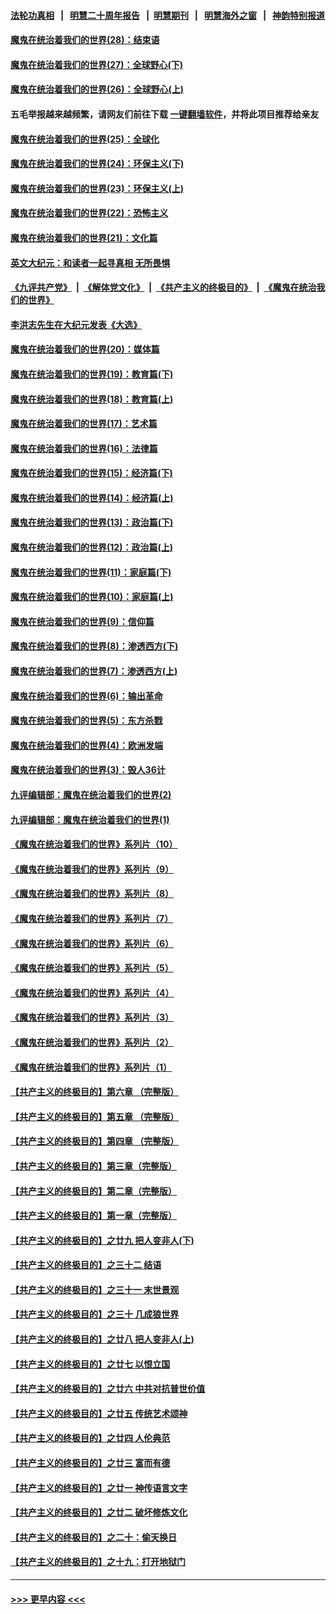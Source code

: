#### [法轮功真相](https://github.com/gfw-breaker/truth/blob/master/README.md?t=0) &nbsp;&nbsp;|&nbsp;&nbsp; [明慧二十周年报告](https://github.com/gfw-breaker/mh-reports/blob/master/README.md?t=0) &nbsp;&nbsp;|&nbsp;&nbsp;[明慧期刊](https://github.com/gfw-breaker/mh-qikan) &nbsp;&nbsp;|&nbsp;&nbsp; [明慧海外之窗](https://github.com/gfw-breaker/mh-news/blob/master/README.md?t=0) &nbsp;&nbsp;|&nbsp;&nbsp; [神韵特别报道](https://github.com/gfw-breaker/mh-news/blob/master/shenyun.md?t=0)
#### [魔鬼在统治着我们的世界(28)：结束语](../pages/nsc422/n10936246.md?t=06180102) 
#### [魔鬼在统治着我们的世界(27)：全球野心(下)](../pages/nsc422/n10928319.md?t=06180102) 
#### [魔鬼在统治着我们的世界(26)：全球野心(上)](../pages/nsc422/n10900318.md?t=06180102) 
#### 五毛举报越来越频繁，请网友们前往下载 [一键翻墙软件](https://github.com/gfw-breaker/ssr-accounts)，并将此项目推荐给亲友
#### [魔鬼在统治着我们的世界(25)：全球化](../pages/nsc422/n10788205.md?t=06180102) 
#### [魔鬼在统治着我们的世界(24)：环保主义(下)](../pages/nsc422/n10695307.md?t=06180102) 
#### [魔鬼在统治着我们的世界(23)：环保主义(上)](../pages/nsc422/n10688613.md?t=06180102) 
#### [魔鬼在统治着我们的世界(22)：恐怖主义](../pages/nsc422/n10614727.md?t=06180102) 
#### [魔鬼在统治着我们的世界(21)：文化篇](../pages/nsc422/n10597706.md?t=06180102) 
#### [英文大纪元：和读者一起寻真相 无所畏惧](../pages/nsc422/n12542027.md?t=06180102) 
#### [《九评共产党》](https://github.com/begood0513/9ping.md/blob/master/README.md) &nbsp;|&nbsp; [《解体党文化》](../../../../jtdwh.md/blob/master/README.md)  &nbsp;|&nbsp; [《共产主义的终极目的》](../../../../gczydzjmd.md/blob/master/README.md) &nbsp;|&nbsp; [《魔鬼在统治我们的世界》](../../../../mgztzwmdsj.md/blob/master/README.md) 
#### [李洪志先生在大纪元发表《大选》](../pages/nsc422/n12534746.md?t=06180102) 
#### [魔鬼在统治着我们的世界(20)：媒体篇](../pages/nsc422/n10586579.md?t=06180102) 
#### [魔鬼在统治着我们的世界(19)：教育篇(下)](../pages/nsc422/n10564808.md?t=06180102) 
#### [魔鬼在统治着我们的世界(18)：教育篇(上)](../pages/nsc422/n10526970.md?t=06180102) 
#### [魔鬼在统治着我们的世界(17)：艺术篇](../pages/nsc422/n10499093.md?t=06180102) 
#### [魔鬼在统治着我们的世界(16)：法律篇](../pages/nsc422/n10485969.md?t=06180102) 
#### [魔鬼在统治着我们的世界(15)：经济篇(下)](../pages/nsc422/n10469975.md?t=06180102) 
#### [魔鬼在统治着我们的世界(14)：经济篇(上)](../pages/nsc422/n10457370.md?t=06180102) 
#### [魔鬼在统治着我们的世界(13)：政治篇(下)](../pages/nsc422/n10448270.md?t=06180102) 
#### [魔鬼在统治着我们的世界(12)：政治篇(上)](../pages/nsc422/n10444576.md?t=06180102) 
#### [魔鬼在统治着我们的世界(11)：家庭篇(下)](../pages/nsc422/n10440961.md?t=06180102) 
#### [魔鬼在统治着我们的世界(10)：家庭篇(上)](../pages/nsc422/n10435448.md?t=06180102) 
#### [魔鬼在统治着我们的世界(9)：信仰篇](../pages/nsc422/n10432159.md?t=06180102) 
#### [魔鬼在统治着我们的世界(8)：渗透西方(下)](../pages/nsc422/n10429603.md?t=06180102) 
#### [魔鬼在统治着我们的世界(7)：渗透西方(上)](../pages/nsc422/n10426013.md?t=06180102) 
#### [魔鬼在统治着我们的世界(6)：输出革命](../pages/nsc422/n10421536.md?t=06180102) 
#### [魔鬼在统治着我们的世界(5)：东方杀戮](../pages/nsc422/n10417707.md?t=06180102) 
#### [魔鬼在统治着我们的世界(4)：欧洲发端](../pages/nsc422/n10414890.md?t=06180102) 
#### [魔鬼在统治着我们的世界(3)：毁人36计](../pages/nsc422/n10411583.md?t=06180102) 
#### [九评编辑部：魔鬼在统治着我们的世界(2)](../pages/nsc422/n10410036.md?t=06180102) 
#### [九评编辑部：魔鬼在统治着我们的世界(1)](../pages/nsc422/n10406825.md?t=06180102) 
#### [《魔鬼在统治着我们的世界》系列片（10）](../pages/nsc422/n12292670.md?t=06180102) 
#### [《魔鬼在统治着我们的世界》系列片（9）](../pages/nsc422/n12290859.md?t=06180102) 
#### [《魔鬼在统治着我们的世界》系列片（8）](../pages/nsc422/n12287445.md?t=06180102) 
#### [《魔鬼在统治着我们的世界》系列片（7）](../pages/nsc422/n12283425.md?t=06180102) 
#### [《魔鬼在统治着我们的世界》系列片（6）](../pages/nsc422/n12282314.md?t=06180102) 
#### [《魔鬼在统治着我们的世界》系列片（5）](../pages/nsc422/n12281419.md?t=06180102) 
#### [《魔鬼在统治着我们的世界》系列片（4）](../pages/nsc422/n12274024.md?t=06180102) 
#### [《魔鬼在统治着我们的世界》系列片（3）](../pages/nsc422/n12271322.md?t=06180102) 
#### [《魔鬼在统治着我们的世界》系列片（2）](../pages/nsc422/n12269049.md?t=06180102) 
#### [《魔鬼在统治着我们的世界》系列片（1）](../pages/nsc422/n12267575.md?t=06180102) 
#### [【共产主义的终极目的】第六章 （完整版）](../pages/nsc422/n11428913.md?t=06180102) 
#### [【共产主义的终极目的】第五章 （完整版）](../pages/nsc422/n11428912.md?t=06180102) 
#### [【共产主义的终极目的】第四章 （完整版）](../pages/nsc422/n11428907.md?t=06180102) 
#### [【共产主义的终极目的】第三章（完整版）](../pages/nsc422/n11428848.md?t=06180102) 
#### [【共产主义的终极目的】第二章（完整版）](../pages/nsc422/n11428831.md?t=06180102) 
#### [【共产主义的终极目的】第一章（完整版）](../pages/nsc422/n11417651.md?t=06180102) 
#### [【共产主义的终极目的】之廿九 把人变非人(下)](../pages/nsc422/n11344140.md?t=06180102) 
#### [【共产主义的终极目的】之三十二 结语](../pages/nsc422/n11360535.md?t=06180102) 
#### [【共产主义的终极目的】之三十一 末世景观](../pages/nsc422/n11351129.md?t=06180102) 
#### [【共产主义的终极目的】之三十 几成狼世界](../pages/nsc422/n11348280.md?t=06180102) 
#### [【共产主义的终极目的】之廿八 把人变非人(上)](../pages/nsc422/n11340492.md?t=06180102) 
#### [【共产主义的终极目的】之廿七 以恨立国](../pages/nsc422/n11336944.md?t=06180102) 
#### [【共产主义的终极目的】之廿六 中共对抗普世价值](../pages/nsc422/n11324785.md?t=06180102) 
#### [【共产主义的终极目的】之廿五 传统艺术颂神](../pages/nsc422/n11296396.md?t=06180102) 
#### [【共产主义的终极目的】之廿四 人伦典范](../pages/nsc422/n11296397.md?t=06180102) 
#### [【共产主义的终极目的】之廿三 富而有德](../pages/nsc422/n11283598.md?t=06180102) 
#### [【共产主义的终极目的】之廿一 神传语言文字](../pages/nsc422/n11263265.md?t=06180102) 
#### [【共产主义的终极目的】之廿二 破坏修炼文化](../pages/nsc422/n11245728.md?t=06180102) 
#### [【共产主义的终极目的】之二十：偷天换日](../pages/nsc422/n11238846.md?t=06180102) 
#### [【共产主义的终极目的】之十九：打开地狱门](../pages/nsc422/n11206376.md?t=06180102) 

----
#### [ >>> 更早内容 <<< ](../indexes/nsc422-earlier.md)
